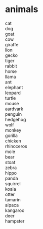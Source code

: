 # animals
cat  
dog  
goat  
cow  
giraffe  
lion  
gecko  
tiger  
rabbit  
horse  
llama  
ant  
elephant  
leopard  
turtle  
mouse  
aardvark  
penguin  
hedgehog  
wolf  
monkey  
gorilla  
chicken  
rhinoceros  
mole  
bear  
stoat  
zebra  
hippo  
panda  
squirrel  
koala  
otter  
tamarin  
alpaca  
kangaroo  
deer  
hampster  

